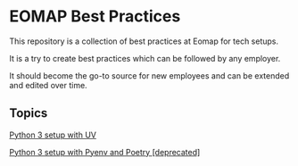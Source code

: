 # EOMAP Best Practices

This repository is a collection of best practices at Eomap for tech setups.

It is a try to create best practices which can be followed by any employer.

It should become the go-to source for new employees and can be extended and edited over time.


## Topics

[Python 3 setup with UV](python3/uv-setup.md)

[Python 3 setup with Pyenv and Poetry [deprecated]](python3/poetry-setup.md)
